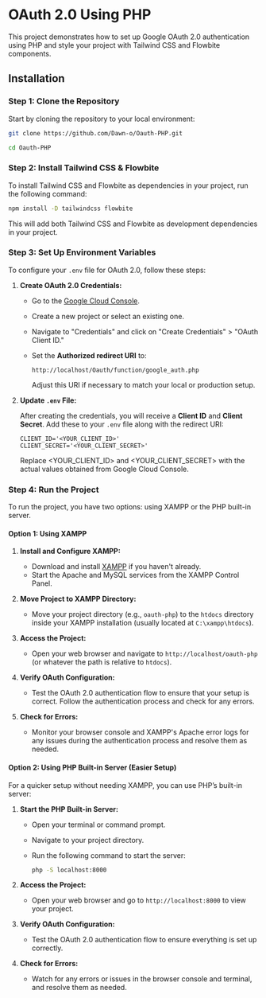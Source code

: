 # OAuth 2.0 Using PHP

This project demonstrates how to set up Google OAuth 2.0 authentication using PHP and style your project with Tailwind CSS and Flowbite components.

## Installation

### Step 1: Clone the Repository

Start by cloning the repository to your local environment:

```bash
git clone https://github.com/Dawn-o/Oauth-PHP.git
```
```bash
cd Oauth-PHP
```

### Step 2: Install Tailwind CSS & Flowbite
To install Tailwind CSS and Flowbite as dependencies in your project, run the following command:
```bash
npm install -D tailwindcss flowbite
```
This will add both Tailwind CSS and Flowbite as development dependencies in your project.


### Step 3: Set Up Environment Variables

To configure your `.env` file for OAuth 2.0, follow these steps:

1. **Create OAuth 2.0 Credentials:**

   - Go to the [Google Cloud Console](https://console.cloud.google.com/apis/dashboard).
   - Create a new project or select an existing one.
   - Navigate to "Credentials" and click on "Create Credentials" > "OAuth Client ID."
   - Set the **Authorized redirect URI** to:

     ```
     http://localhost/Oauth/function/google_auth.php
     ```

     Adjust this URI if necessary to match your local or production setup.

2. **Update `.env` File:**

   After creating the credentials, you will receive a **Client ID** and **Client Secret**. Add these to your `.env` file along with the redirect URI:

   ```env
   CLIENT_ID='<YOUR_CLIENT_ID>'
   CLIENT_SECRET='<YOUR_CLIENT_SECRET>'
   ```
   Replace <YOUR_CLIENT_ID> and <YOUR_CLIENT_SECRET> with the actual values obtained from Google Cloud Console.

### Step 4: Run the Project

To run the project, you have two options: using XAMPP or the PHP built-in server.

#### Option 1: Using XAMPP

1. **Install and Configure XAMPP:**

   - Download and install [XAMPP](https://www.apachefriends.org/index.html) if you haven't already.
   - Start the Apache and MySQL services from the XAMPP Control Panel.

2. **Move Project to XAMPP Directory:**

   - Move your project directory (e.g., `oauth-php`) to the `htdocs` directory inside your XAMPP installation (usually located at `C:\xampp\htdocs`).

3. **Access the Project:**

   - Open your web browser and navigate to `http://localhost/oauth-php` (or whatever the path is relative to `htdocs`).

4. **Verify OAuth Configuration:**

   - Test the OAuth 2.0 authentication flow to ensure that your setup is correct. Follow the authentication process and check for any errors.

5. **Check for Errors:**

   - Monitor your browser console and XAMPP's Apache error logs for any issues during the authentication process and resolve them as needed.

#### Option 2: Using PHP Built-in Server (Easier Setup)

For a quicker setup without needing XAMPP, you can use PHP’s built-in server:

1. **Start the PHP Built-in Server:**

   - Open your terminal or command prompt.
   - Navigate to your project directory.
   - Run the following command to start the server:

     ```bash
     php -S localhost:8000
     ```

2. **Access the Project:**

   - Open your web browser and go to `http://localhost:8000` to view your project.

3. **Verify OAuth Configuration:**

   - Test the OAuth 2.0 authentication flow to ensure everything is set up correctly.

4. **Check for Errors:**

   - Watch for any errors or issues in the browser console and terminal, and resolve them as needed.




